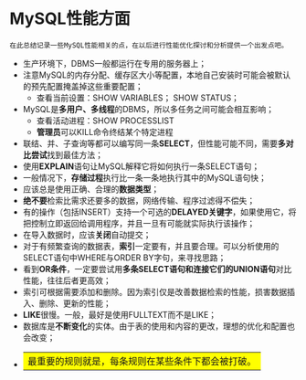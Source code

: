 # MySQL性能方面
    在此总结记录一些MySQL性能相关的点，在以后进行性能优化探讨和分析提供一个出发点吧。
  
  - 生产环境下，DBMS一般都运行在专用的服务器上；
  - 注意MySQL的内存分配、缓存区大小等配置，本地自己安装时可能会被默认的预先配置掩盖掉这些重要配置； 
    - 查看当前设置：SHOW VARIABLES； SHOW STATUS；
  - MySQL是**多用户、多线程**的DBMS，所以多任务之间可能会相互影响；
    - 查看活动进程：SHOW PROCESSLIST
    - **管理员**可以KILL命令终结某个特定进程
  - 联结、并、子查询等都可以编写同一条**SELECT**，但性能可能不同，需要**多对比尝试**找到最佳方法；
  - 使用**EXPLAIN**语句让MySQL解释它将如何执行一条SELECT语句；
  - 一般情况下，**存储过程**执行比一条一条地执行其中的MySQL语句快；
  - 应该总是使用正确、合理的**数据类型**；
  - **绝不要**检索比需求还要多的数据，网络传输、程序过滤得不偿失；
  - 有的操作（包括INSERT）支持一个可选的**DELAYED关键字**，如果使用它，将把控制立即返回给调用程序，并且一旦有可能就实际执行该操作；
  - 在导入数据时，应该**关闭**自动提交；
  - 对于有频繁查询的数据表，**索引**一定要有，并且要合理。可以分析使用的SELECT语句中WHERE与ORDER BY字句，来寻找思路；
  - 看到**OR条件**，一定要尝试用**多条SELECT语句和连接它们的UNION语句**对比性能，往往后者更高效；
  - 索引可根据需要添加和删除。因为索引仅是改善数据检索的性能，损害数据插入、删除、更新的性能；
  - **LIKE**很慢。一般，最好是使用FULLTEXT而不是LIKE；
  - 数据库是**不断变化**的实体。由于表的使用和内容的更改，理想的优化和配置也会改变；
  - <table><tr><td bgcolor=yellow>最重要的规则就是，每条规则在某些条件下都会被打破。</td></tr></table>